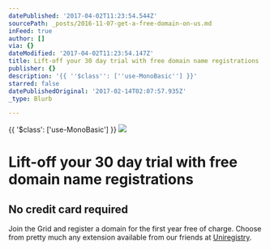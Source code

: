 ```yaml
---
datePublished: '2017-04-02T11:23:54.544Z'
sourcePath: _posts/2016-11-07-get-a-free-domain-on-us.md
inFeed: true
author: []
via: {}
dateModified: '2017-04-02T11:23:54.147Z'
title: Lift-off your 30 day trial with free domain name registrations
publisher: {}
description: '{{ ''$class'': [''use-MonoBasic''] }}'
starred: false
datePublishedOriginal: '2017-02-14T02:07:57.935Z'
_type: Blurb

---
```

{{ '$class': \['use-MonoBasic'\] }}
![](https://the-grid-user-content.s3-us-west-2.amazonaws.com/039c7398-0593-44ac-a06f-a0698c9814f0.jpg)

# Lift-off your 30 day trial with free domain name registrations

## No credit card required

Join the Grid and register a domain for the first year free of charge. Choose from pretty much any extension available from our friends at [Uniregistry][0].

[0]: https://uniregistry.com/ "uniregistry"